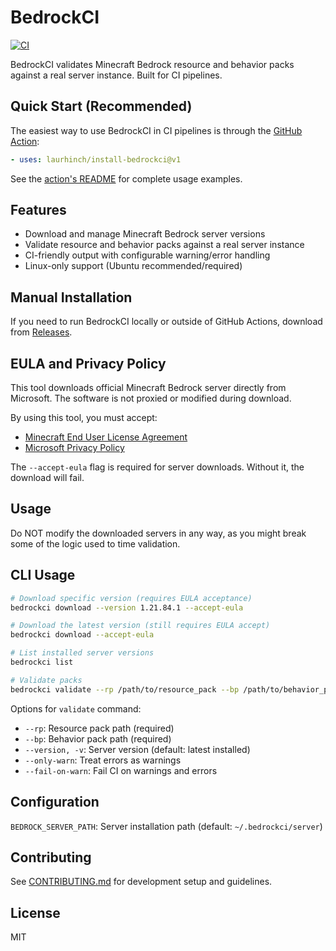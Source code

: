 # BedrockCI

[![CI](https://github.com/laurhinch/bedrockci/actions/workflows/rust.yml/badge.svg)](https://github.com/laurhinch/bedrockci/actions/workflows/rust.yml)

BedrockCI validates Minecraft Bedrock resource and behavior packs against a real server instance. Built for CI pipelines.

## Quick Start (Recommended)

The easiest way to use BedrockCI in CI pipelines is through the [GitHub Action](https://github.com/laurhinch/install-bedrockci):

```yaml
- uses: laurhinch/install-bedrockci@v1
```

See the [action's README](https://github.com/laurhinch/install-bedrockci) for complete usage examples.

## Features

- Download and manage Minecraft Bedrock server versions
- Validate resource and behavior packs against a real server instance
- CI-friendly output with configurable warning/error handling
- Linux-only support (Ubuntu recommended/required)

## Manual Installation

If you need to run BedrockCI locally or outside of GitHub Actions, download from [Releases](https://github.com/laurhinch/bedrockci/releases).

## EULA and Privacy Policy

This tool downloads official Minecraft Bedrock server directly from Microsoft. The software is not proxied or modified during download.

By using this tool, you must accept:
- [Minecraft End User License Agreement](https://minecraft.net/eula)
- [Microsoft Privacy Policy](https://go.microsoft.com/fwlink/?LinkId=521839)

The `--accept-eula` flag is required for server downloads. Without it, the download will fail.

## Usage

Do NOT modify the downloaded servers in any way, as you might break some of the logic used to time validation.

## CLI Usage

```sh
# Download specific version (requires EULA acceptance)
bedrockci download --version 1.21.84.1 --accept-eula

# Download the latest version (still requires EULA accept)
bedrockci download --accept-eula

# List installed server versions
bedrockci list

# Validate packs
bedrockci validate --rp /path/to/resource_pack --bp /path/to/behavior_pack
```

Options for `validate` command:
- `--rp`: Resource pack path (required)
- `--bp`: Behavior pack path (required)
- `--version, -v`: Server version (default: latest installed)
- `--only-warn`: Treat errors as warnings
- `--fail-on-warn`: Fail CI on warnings and errors

## Configuration

`BEDROCK_SERVER_PATH`: Server installation path (default: `~/.bedrockci/server`)

## Contributing

See [CONTRIBUTING.md](CONTRIBUTING.md) for development setup and guidelines.

## License

MIT